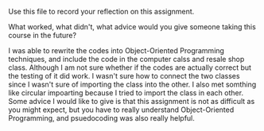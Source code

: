 Use this file to record your reflection on this assignment. 

What worked, what didn't, what advice would you give someone taking this course in the future?

I was able to rewrite the codes into Object-Oriented Programming techniques, and include the code in the computer calss and resale shop class. Although I am not sure whether if the codes are actually correct but the testing of it did work. I wasn't sure how to connect the two classes since I wasn't sure of importing the class into the other. I also met somthing like circular impoarting because I tried to import the class in each other. Some advice I would like to give is that this assignment is not as difficult as you might expect, but you have to really understand Object-Oriented Programming, and psuedocoding was also really helpful. 